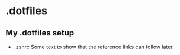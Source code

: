 # .dotfiles
## My .dotfiles setup
* .zshrc
Some text to show that the reference links can follow later.
